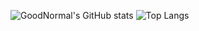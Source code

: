 ![GoodNormal's GitHub stats](https://github-readme-stats.vercel.app/api?username=GoodNormal&show_icons=true&theme=radical&count_private=true)
![Top Langs](https://github-readme-stats.vercel.app/api/top-langs/?username=GoodNormal&stats_format=bytes&count_private=true)